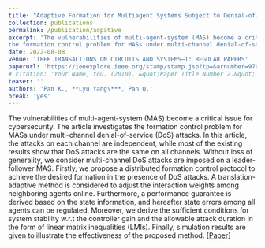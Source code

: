```yaml
---
title: "Adaptive Formation for Multiagent Systems Subject to Denial-of-Service Attacks"
collection: publications
permalink: /publication/adpative
excerpt: 'The vulnerabilities of multi-agent-system (MAS) become a critical issue for cybersecurity. The article investigates
the formation control problem for MASs under multi-channel denial-of-service (DoS) attacks. In this article, the attacks on each channel are independent, while most of the existing results show that DoS attacks are the same on all channels. Without loss of generality, we consider multi-channel DoS attacks are imposed on a leader-follower MAS. F\[[Video](https://youtu.be/3oumqy65wMk)\]'
date: 2022-08-08
venue: 'IEEE TRANSACTIONS ON CIRCUITS AND SYSTEMS—I: REGULAR PAPERS' 
paperurl: 'https://ieeexplore.ieee.org/stamp/stamp.jsp?tp=&arnumber=9791112'
# citation: 'Your Name, You. (2010). &quot;Paper Title Number 2.&quot; <i>Journal 1</i>. 1(2).'
teaser: ''
authors: 'Pan K., **Lyu Yang\***, Pan Q.'
break: 'yes'
---
```

The vulnerabilities of multi-agent-system (MAS) become a critical issue for cybersecurity. The article investigates the formation control problem for MASs under multi-channel denial-of-service (DoS) attacks. In this article, the attacks on each channel are independent, while most of the existing results show that DoS attacks are the same on all channels. Without loss of generality, we consider multi-channel DoS attacks are imposed on a leader-follower MAS. Firstly, we propose a distributed formation control protocol to achieve the desired formation in the presence of DoS attacks. A translation-adaptive method is considered to adjust the interaction weights among neighboring agents online. Furthermore, a performance guarantee is derived based on the state information, and hereafter state errors among all agents can be regulated. Moreover, we derive the sufficient conditions for system stability w.r.t the controller gain and the allowable attack duration in the form of linear matrix inequalities (LMIs). Finally, simulation results are given to illustrate the effectiveness of the proposed method.
\[[Paper](https://ieeexplore.ieee.org/stamp/stamp.jsp?tp=&arnumber=9791112)\]

<!-- <img style="float: center;" src="/images/vinsL.gif"> -->

